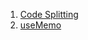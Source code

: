 1. [Code Splitting](https://github.com/Prafull37/ToExploreMore/blob/main/React/React%20Performance/CodeSplitting.md)
2. [useMemo](https://github.com/Prafull37/ToExploreMore/blob/main/React/React%20Performance/useMemo%20and%20workerize.md)
